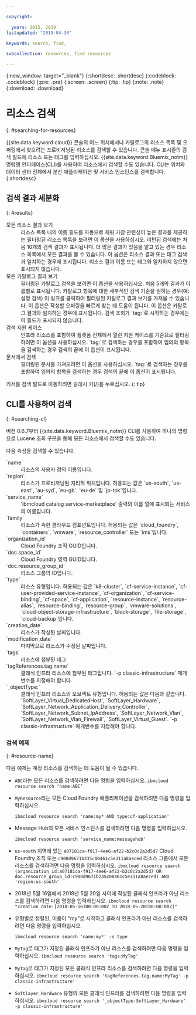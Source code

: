 ```yaml
---

copyright:

  years: 2015, 2019
lastupdated: "2019-04-30"

keywords: search, find,

subcollection: resources, find resources

---
```


{:new_window: target="_blank"}
{:shortdesc: .shortdesc}
{:codeblock: .codeblock}
{:pre: .pre}
{:screen: .screen}
{:tip: .tip}
{:note: .note}
{:download: .download}


# 리소스 검색
{: #searching-for-resources}

{{site.data.keyword.cloud}} 콘솔의 어느 위치에서나 카탈로그의 리소스 목록 및 오퍼링에서 찾으려는 프로비저닝된 리소스를 검색할 수 있습니다. 콘솔 메뉴 표시줄의 검색 필드에 리소스 또는 태그를 입력하십시오. {{site.data.keyword.Bluemix_notm}} 명령행 인터페이스(CLI)를 사용하여 리소스에서 검색할 수도 있습니다. CLI는 위치와 데이터 센터 전체에서 분산 애플리케이션 및 서비스 인스턴스를 검색합니다.
{:shortdesc}

## 검색 결과 세분화
{: #results}

<dl>
<dt>모든 리소스 결과 보기</dt>
<dd>리소스 목록 내의 이름 필드를 자동으로 채워 가장 관련성이 높은 결과를 제공하는 필터링된 리소스 목록을 보려면 이 옵션을 사용하십시오. 리턴된 검색에는 처음 10개의 검색 결과가 표시됩니다. 더 많은 결과가 있음을 알고 있는 경우 리소스 목록에서 모든 결과를 볼 수 있습니다. 이 옵션은 리소스 결과 또는 태그 검색과 일치하는 경우에 표시됩니다. 리소스 결과 이름 또는 태그와 일치하지 않으면 표시되지 않습니다.</dd>
<dt>모든 카탈로그 결과 보기</dt>
<dd>필터링된 카탈로그 검색을 보려면 이 옵션을 사용하십시오. 처음 5개의 결과가 이름별로 표시됩니다. 카탈로그 항목에 대한 세부적인 검색 기준을 원하는 경우(예: 설명 검색) 이 링크를 클릭하여 필터링된 카탈로그 결과 보기를 가져올 수 있습니다. 이 옵션은 작성할 오퍼링을 빠르게 찾는 데 도움이 됩니다. 이 옵션은 카탈로그 결과와 일치하는 경우에 표시됩니다. 검색 조회가 `tag:`로 시작하는 경우에는 이 필드가 표시되지 않습니다.</dd>
<dt>검색 지원 케이스</dt>
<dd>인프라 리소스를 포함하여 플랫폼 전체에서 열린 지원 케이스를 기준으로 필터링하려면 이 옵션을 사용하십시오. `tag:`로 검색하는 경우를 포함하여 임의의 항목을 검색하는 경우 검색의 끝에 이 옵션이 표시됩니다.</dd>
<dt>문서에서 검색</dt>
<dd>필터링된 문서를 가져오려면 이 옵션을 사용하십시오. `tag:`로 검색하는 경우를 포함하여 임의의 항목을 검색하는 경우 검색의 끝에 이 옵션이 표시됩니다.</dd>
</dl>

커서를 검색 필드로 이동하려면 슬래시 키(/)를 누르십시오.
{: tip}


## CLI를 사용하여 검색
{: #searching-cl}

버전 0.6.7부터 {{site.data.keyword.Bluemix_notm}} CLI를 사용하여 하나의 명령으로 Lucene 조회 구문을 통해 모든 리소스에서 검색할 수도 있습니다.


다음 속성을 검색할 수 있습니다.

<dl>
<dt>`name`</dt>
<dd> 리소스의 사용자 정의 이름입니다.</dd>
<dt>`region`</dt>
<dd>리소스가 프로비저닝된 지리적 위치입니다. 허용되는 값은 `us-south`, `us-east`, `au-syd`, `eu-gb`, `eu-de` 및 `jp-tok`입니다.</dd>
<dt>`service_name`</dt>
<dd>'ibmcloud catalog service-marketplace' 출력의 이름 열에 표시되는 서비스의 이름입니다.</dd>
<dt>`family`</dt>
<dd>리소스가 속한 클라우드 컴포넌트입니다. 허용되는 값은 `cloud_foundry`, `containers`, `vmware`, `resource_controller` 또는 `ims`입니다.</dd></dd>
<dt>`organization_id`</dt>
<dd>Cloud Foundry 조직 GUID입니다.</dd>
<dt>`doc.space_id`</dt>
<dd>Cloud Foundry 영역 GUID입니다.</dd>
<dt>`doc.resource_group_id`</dt>
<dd>리소스 그룹의 ID입니다.</dd>
<dt>`type`</dt>
<dd>리소스 유형입니다. 허용되는 값은 `k8-cluster`, `cf-service-instance`, `cf-user-provided-service-instance`, `cf-organization`, `cf-service-binding`, `cf-space`, `cf-application`, `resource-instance`, `resource-alias`, `resource-binding`, `resource-group`, `vmware-solutions`, `cloud-object-storage-infrastructure`, `block-storage`, `file-storage`, `cloud-backup`입니다.</dd>
<dt>`creation_date`</dt>
<dd>리소스가 작성된 날짜입니다.</dd>
<dt>`modification_date`</dt>
<dd> 마지막으로 리소스가 수정된 날짜입니다.</dd>
<dt>`tags`</dt>
<dd>리소스에 첨부된 태그</dd>
<dt>`tagReferences.tag.name`</dt>
<dd>클래식 인프라 리소스에 첨부된 태그입니다. `-p classic-infrastructure` 매개변수를 지정해야 합니다. </dd>  
<dt>`_objectType:`</dt>
<dd>클래식 인프라 리소스의 오브젝트 유형입니다. 허용되는 값은 다음과 같습니다. `SoftLayer_Virtual_DedicatedHost`, `SoftLayer_Hardware`, `SoftLayer_Network_Application_Delivery_Controller`, `SoftLayer_Network_Subnet_IpAddress`, `SoftLayer_Network_Vlan`, `SoftLayer_Network_Vlan_Firewall`, `SoftLayer_Virtual_Guest`. `-p classic-infrastructure` 매개변수를 지정해야 합니다. </dd> 
</dl>

### 검색 예제
{: #resource-name}


다음 예제는 계정 리소스를 검색하는 데 도움이 될 수 있습니다.

* `ABC`라는 모든 리소스를 검색하려면 다음 명령을 입력하십시오.
    `ibmcloud resource search ‘name:ABC’`
  
* `MyResource`라는 모든 Cloud Foundry 애플리케이션을 검색하려면 다음 명령을 입력하십시오.

    `ibmcloud resource search 'name:my* AND type:cf-application'
`

* Message Hub의 모든 서비스 인스턴스를 검색하려면 다음 명령을 입력하십시오.

    `ibmcloud resource search 'service_name:messagehub'`

* `us-south` 지역에 있는 `a07181ca-f917-4ee6-af22-b2c0c2a2d5d7` Cloud Foundry 조직 또는 `c900d9671b235c00461c5e311a8aeced` 리소스 그룹에서 모든 리소스를 검색하려면 다음 명령을 입력하십시오.
    `ibmcloud resource search (organization_id:a07181ca-f917-4ee6-af22-b2c0c2a2d5d7 OR doc.resource_group_id:c900d9671b235c00461c5e311a8aeced) AND 'region:us-south'`
    

* 2018년 5월 16일에서 2018년 5월 20일 사이에 작성된 클래식 인프라가 아닌 리소스를 검색하려면 다음 명령을 입력하십시오.
    `ibmcloud resource search "creation_date:[2018-05-16T00:00:00Z TO 2018-05-20T00:00:00Z]"`
    
* 유형별로 정렬된, 이름이 "my"로 시작하고 클래식 인프라가 아닌 리소스를 검색하려면 다음 명령을 입력하십시오.

    `ibmcloud resource search 'name:my*' -s type`
    
* `MyTag`로 태그가 지정된 클래식 인프라가 아닌 리소스를 검색하려면 다음 명령을 입력하십시오.
    `ibmcloud resource search 'tags:MyTag'`
    
* `MyTag`로 태그가 지정된 모든 클래식 인프라 리소스를 검색하려면 다음 명령을 입력하십시오.
    `ibmcloud resource search 'tagReferences.tag.name:MyTag' -p classic-infrastructure'`
    
* `Softlayer_Hardware` 유형의 모든 클래식 인프라를 검색하려면 다음 명령을 입력하십시오.
    `ibmcloud resource search '_objectType:SoftLayer_Hardware' -p classic-infrastructure'`
  

